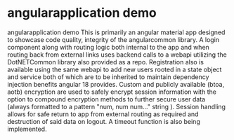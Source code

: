 # angularapplication demo
 angularapplication demo
This is primarily an angular material app designed to showcase code quality, integrity of the angularcommon library. 
A login component along with routing logic both internal to the app and when routing back from external links uses backend calls to a webapi utilizing the DotNETCommon library also provided as a repo. 
Registration also is available using the same webapi to add new users rooted in a state object and service both of which are to be inherited to maintain dependency injection benefits angular 18 provides. 
Custom and publicly available (btoa, aotb) encryption are used to safely encrypt session information with the option to compound encryption methods to further secure user data (always formatted to a pattern "num, num num..." string ). 
Session handling allows for safe return to app from external routing as required and destruction of said data on logout. A timeout function is also being implemented.
